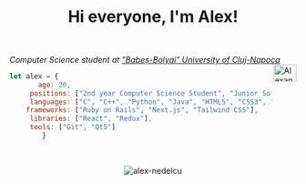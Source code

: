 <h1 align="center">Hi everyone, I'm Alex!</h1><br>
<p align="left">
<i>Computer Science student at <a href="https://www.ubbcluj.ro/en/facultati/matematica_informatica">"Babeș-Bolyai" University of Cluj-Napoca</a></i><a href="https://www.linkedin.com/in/alexandru-nedelcu-b23084220/" target="blank"><img align="right" src="https://raw.githubusercontent.com/rahuldkjain/github-profile-readme-generator/master/src/images/icons/Social/linked-in-alt.svg" alt="Alexandru Nedelcu" height="30" width="40" /></a>  
</p>
 
```javascript
let alex = {
	   age: 20,
     positions: ["2nd year Computer Science Student", "Junior Software Developer"],
     languages: ["C", "C++", "Python", "Java", "HTML5", "CSS3", "JavaScript", "Ruby", "SQL", "PostgreSQL"],
    frameworks: ["Ruby on Rails", "Next.js", "Tailwind CSS"],
     libraries: ["React", "Redux"],
	 tools: ["Git", "Qt5"]
        }
```
<br>

<p align="center"> <img src="https://komarev.com/ghpvc/?username=alex-nedelcu&label=Profile%20views&color=0e75b6&style=flat" alt="alex-nedelcu" /> </p>

